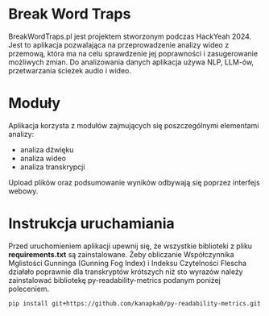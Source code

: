 # Break Word Traps
BreakWordTraps.pl jest projektem stworzonym podczas HackYeah 2024. Jest to aplikacja pozwalająca na przeprowadzenie analizy wideo z przemową, która ma na celu sprawdzenie jej poprawności i zasugerowanie możliwych zmian. Do analizowania danych aplikacja używa NLP, LLM-ów, przetwarzania ścieżek audio i wideo.
# Moduły
Aplikacja korzysta z modułów zajmujących się poszczególnymi elementami analizy:
- analiza dźwięku
- analiza wideo
- analiza transkrypcji
  
Upload plików oraz podsumowanie wyników odbywają się poprzez interfejs webowy.
# Instrukcja uruchamiania
Przed uruchomieniem aplikacji upewnij się, że wszystkie biblioteki z pliku **requirements.txt** są zainstalowane.
Żeby obliczanie Współczynnika Mglistości Gunninga (Gunning Fog Index) i Indeksu Czytelności Flescha działało poprawnie dla transkryptów krótszych niż sto wyrazów należy zainstalować bibliotekę py-readability-metrics podanym poniżej poleceniem.

`pip install git+https://github.com/kanapka0/py-readability-metrics.git`
